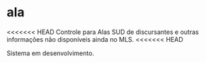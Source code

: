 ala
===

<<<<<<< HEAD
Controle para Alas SUD de discursantes e outras informações não disponíveis ainda no MLS.
<<<<<<< HEAD

Sistema em desenvolvimento.
